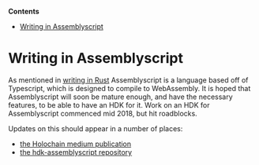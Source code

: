 <!-- START doctoc generated TOC please keep comment here to allow auto update -->
<!-- DON'T EDIT THIS SECTION, INSTEAD RE-RUN doctoc TO UPDATE -->
**Contents**

- [Writing in Assemblyscript](#writing-in-assemblyscript)

<!-- END doctoc generated TOC please keep comment here to allow auto update -->

# Writing in Assemblyscript

As mentioned in [writing in Rust](./rust.md) Assemblyscript is a language based off of Typescript, which is designed to compile to WebAssembly. It is hoped that Assemblyscript will soon be mature enough, and have the necessary features, to be able to have an HDK for it. Work on an HDK for Assemblyscript commenced mid 2018, but hit roadblocks.

Updates on this should appear in a number of places: 
- [the Holochain medium publication](https://medium.com/holochain)
- [the hdk-assemblyscript repository](https://github.com/holochain/hdk-assemblyscript)